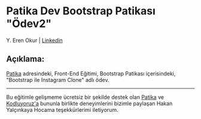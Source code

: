 # Patika Dev Bootstrap Patikası "Ödev2"

Y. Eren Okur
| [Linkedin](https://www.linkedin.com/in/eren0kur/)


## Açıklama:

 [Patika](https://www.patika.dev/) adresindeki, Front-End Eğitimi, Bootstrap Patikası içerisindeki, "Bootstrap ile Instagram Clone" adlı ödev.

---

Bu eğitimle gelişmeme ücretsiz bir şekilde destek olan [Patika](https://www.patika.dev/) ve [Kodluyoruz'a](https://www.kodluyoruz.org/) bununla birlikte deneyimlerini bizimle  paylaşan Hakan Yalçınkaya Hocama teşekkürlerimi iletiyorum.

